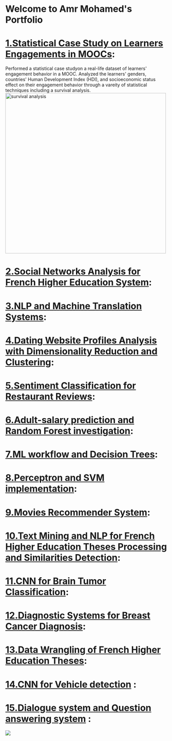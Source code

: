 # Welcome to Amr Mohamed's Portfolio
# [1.Statistical Case Study on Learners Engagements in MOOCs]():
Performed a statistical case studyon a real-life dataset of learners' engagement behavior in a MOOC. Analyzed the learners' genders, countries' Human Development Index (HDI), and socioeconomic status effect on their engagement behavior through a vareity of statistical techniques including a survival analysis.
<img src="survival_analysis.png" alt="survival analysis" width="500"/>

# [2.Social Networks Analysis for French Higher Education System](): 

# [3.NLP and Machine Translation Systems](): 

# [4.Dating Website Profiles Analysis with Dimensionality Reduction and Clustering](): 

# [5.Sentiment Classification for Restaurant Reviews](): 

# [6.Adult-salary prediction and Random Forest investigation](): 

# [7.ML workflow and Decision Trees](): 

# [8.Perceptron and SVM implementation](): 

# [9.Movies Recommender System](): 

# [10.Text Mining and NLP for French Higher Education Theses Processing and Similarities Detection](): 

# [11.CNN for Brain Tumor Classification](): 

# [12.Diagnostic Systems for Breast Cancer Diagnosis](): 

# [13.Data Wrangling of French Higher Education Theses](): 

# [14.CNN for Vehicle detection]() : 

# [15.Dialogue system and Question answering system]() : 
![](/images/matrix_results.png)
